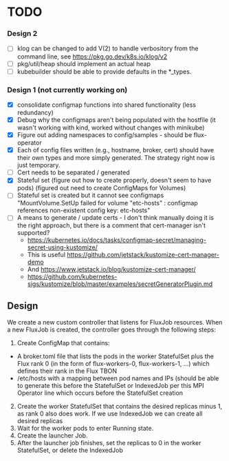 # TODO

### Design 2

 - [ ] klog can be changed to add V(2) to handle verbository from the command line, see https://pkg.go.dev/k8s.io/klog/v2
 - [ ] pkg/util/heap should implement an actual heap
 - [ ] kubebuilder should be able to provide defaults in the *_types.
 
### Design 1 (not currently working on)

- [x] consolidate configmap functions into shared functionality (less redundancy)
- [x] Debug why the configmaps aren't being populated with the hostfile (it wasn't working with kind, worked without changes with minikube)
- [x] Figure out adding namespaces to config/samples - should be flux-operator
- [x] Each of config files written (e.g., hostname, broker, cert) should have their own types and more simply generated. The strategy right now is just temporary.
- [ ] Cert needs to be separated / generated
- [x] Stateful set (figure out how to create properly, doesn't seem to have pods) (figured out need to create ConfigMaps for Volumes)
- [ ] Stateful set is created but it cannot see configmaps "MountVolume.SetUp failed for volume "etc-hosts" : configmap references non-existent config key: etc-hosts"
- [ ] A means to generate / update certs - I don't think manually doing it is the right approach, but there is a comment that cert-manager isn't supported?
  - https://kubernetes.io/docs/tasks/configmap-secret/managing-secret-using-kustomize/
  - This is useful https://github.com/jetstack/kustomize-cert-manager-demo
  - And https://www.jetstack.io/blog/kustomize-cert-manager/
  - https://github.com/kubernetes-sigs/kustomize/blob/master/examples/secretGeneratorPlugin.md
  
## Design

We create a new custom controller that listens for FluxJob resources. When a new FluxJob is created, the controller goes through the following steps:

 1. Create ConfigMap that contains:
   - A broker.toml file that lists the pods in the worker StatefulSet plus the Flux rank 0 (in the form of flux-workers-0, flux-workers-1, ...) which defines their rank in the Flux TBON
   - /etc/hosts with a mapping between pod names and IPs (should be able to generate this before the StatefulSet  or IndexedJob per this MPI Operator line which occurs before the StatefulSet creation
 2. Create the worker StatefulSet that contains the desired replicas minus 1, as rank 0 also does work. If we use IndexedJob  we can create all desired replicas
 3. Wait for the worker pods to enter Running state.
 4. Create the launcher Job.
 5. After the launcher job finishes, set the replicas to 0 in the worker StatefulSet, or delete the IndexedJob 

